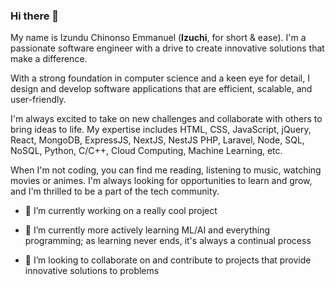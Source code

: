 ### Hi there 👋

My name is Izundu Chinonso Emmanuel (**Izuchi**, for short & ease). I'm a passionate software engineer with a drive to create innovative solutions that make a difference.

With a strong foundation in computer science and a keen eye for detail, I design and develop software applications that are efficient, scalable, and user-friendly.

I'm always excited to take on new challenges and collaborate with others to bring ideas to life. My expertise includes HTML, CSS, JavaScript, jQuery, React, MongoDB, ExpressJS, NextJS, NestJS PHP, Laravel, Node, SQL, NoSQL, Python, C/C++, Cloud Computing, Machine Learning, etc. 

When I'm not coding, you can find me reading, listening to music, watching movies or animes. I'm always looking for opportunities to learn and grow, and I'm thrilled to be a part of the tech community.

- 🔭 I’m currently working on a really cool project

- 🌱 I’m currently more actively learning ML/AI and everything programming; as learning never ends, it's always a continual process

- 👯 I’m looking to collaborate on and contribute to projects that provide innovative solutions to problems



<!--
- 💬 Ask me about anything
- 🤔 I’m looking for help with ...
- 📫 How to reach me: 
- 😄 Pronouns: ...
- ⚡ Fun fact: ...
-->
